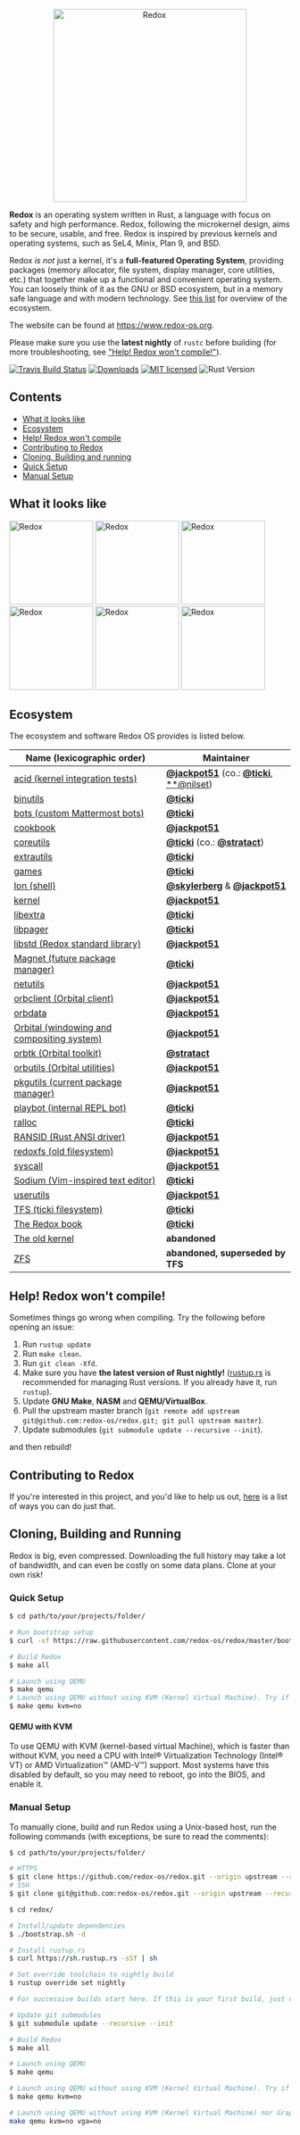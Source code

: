<p align="center">
<img alt="Redox" width="346" src="https://github.com/redox-os/assets/raw/master/logo.png">
</p>

**Redox** is an operating system written in Rust, a language with focus on safety and high performance. Redox, following the microkernel design, aims to be secure, usable, and free. Redox is inspired by previous kernels and operating systems, such as SeL4, Minix, Plan 9, and BSD.

Redox _is not_ just a kernel, it's a **full-featured Operating System**, providing packages (memory allocator, file system, display manager, core utilities, etc.) that together make up a functional and convenient operating system. You can loosely think of it as the GNU or BSD ecosystem, but in a memory safe language and with modern technology. See [this list](#ecosystem) for overview of the ecosystem.

The website can be found at https://www.redox-os.org.

Please make sure you use the **latest nightly** of `rustc` before building (for more troubleshooting, see ["Help! Redox won't compile!"](#compile-help)).

[![Travis Build Status](https://travis-ci.org/redox-os/redox.svg?branch=master)](https://travis-ci.org/redox-os/redox)
[![Downloads](https://img.shields.io/github/downloads/redox-os/redox/total.svg)](https://github.com/redox-os/redox/releases)
[![MIT licensed](https://img.shields.io/badge/license-MIT-blue.svg)](./LICENSE.md)
![Rust Version](https://img.shields.io/badge/rust-nightly%202017--04--22-lightgrey.svg)

## Contents

* [What it looks like](#screenshots)
* [Ecosystem](#ecosystem)
* [Help! Redox won't compile](#compile-help)
* [Contributing to Redox](#contributing)
* [Cloning, Building and running](#cloning-building-running)
 * [Quick Setup](#quick-setup)
 * [Manual Setup](#manual-setup)

## <a name="screenshots"> What it looks like </a>

<img alt="Redox" height="150" src="https://github.com/redox-os/assets/raw/master/screenshots/Desktop.png">
<img alt="Redox" height="150" src="https://github.com/redox-os/assets/raw/master/screenshots/Fancy_opacity.png">
<img alt="Redox" height="150" src="https://github.com/redox-os/assets/raw/master/screenshots/IMG_1460.PNG">

<img alt="Redox" height="150" src="https://github.com/redox-os/assets/raw/master/screenshots/Sodium_v1.png">
<img alt="Redox" height="150" src="https://github.com/redox-os/assets/raw/master/screenshots/Boot.png">
<img alt="Redox" height="150" src="https://github.com/redox-os/assets/raw/master/screenshots/IMG_1459.PNG">

## <a name="ecosystem"> Ecosystem </a>

The ecosystem and software Redox OS provides is listed below.

| Name (lexicographic order)                                                  | Maintainer
|-----------------------------------------------------------------------------|---------------------------
| [acid (kernel integration tests)](https://github.com/redox-os/acid)                              | [**@jackpot51**](https://github.com/jackpot51) (co.: [**@ticki**](https://github.com/ticki), [**@nilset](https://github.com/nilset))
| [binutils](https://github.com/redox-os/binutils)                            | [**@ticki**](https://github.com/ticki)
| [bots (custom Mattermost bots)](https://github.com/redox-os/bots)              | [**@ticki**](https://github.com/ticki)
| [cookbook](https://github.com/redox-os/cookbook)                            | [**@jackpot51**](https://github.com/jackpot51)
| [coreutils](https://github.com/redox-os/coreutils)                          | [**@ticki**](https://github.com/ticki) (co.: [**@stratact**](https://github.com/stratact))
| [extrautils](https://github.com/redox-os/extrautils)                        | [**@ticki**](https://github.com/ticki)
| [games](https://github.com/redox-os/games)                                  | [**@ticki**](https://github.com/ticki)
| [Ion (shell)](https://github.com/redox-os/ion)                              | [**@skylerberg**](https://github.com/skylerberg) & [**@jackpot51**](https://github.com/jackpot51)
| [kernel](https://github.com/redox-os/kernel)                                | [**@jackpot51**](https://github.com/jackpot51)
| [libextra](https://github.com/redox-os/libextra)                            | [**@ticki**](https://github.com/ticki)
| [libpager](https://github.com/redox-os/libpager)                            | [**@ticki**](https://github.com/ticki)
| [libstd (Redox standard library)](https://github.com/redox-os/libstd)                      | [**@jackpot51**](https://github.com/jackpot51)
| [Magnet (future package manager)](https://github.com/redox-os/magnet)       | [**@ticki**](https://github.com/ticki)
| [netutils](https://github.com/redox-os/netutils)                            | [**@jackpot51**](https://github.com/jackpot51)
| [orbclient (Orbital client)](https://github.com/redox-os/orbclient)                          | [**@jackpot51**](https://github.com/jackpot51)
| [orbdata](https://github.com/redox-os/orbdata)                              | [**@jackpot51**](https://github.com/jackpot51)
| [Orbital (windowing and compositing system)](https://github.com/redox-os/orbital)                              | [**@jackpot51**](https://github.com/jackpot51)
| [orbtk (Orbital toolkit)](https://github.com/redox-os/orbtk)                                  | [**@stratact**](https://github.com/stratact)
| [orbutils (Orbital utilities)](https://github.com/redox-os/orbutils)                            | [**@jackpot51**](https://github.com/jackpot51)
| [pkgutils (current package manager)](https://github.com/redox-os/pkgutils)  | [**@jackpot51**](https://github.com/jackpot51)
| [playbot (internal REPL bot)](https://github.com/redox-os/playbot)          | [**@ticki**](https://github.com/ticki)
| [ralloc](https://github.com/redox-os/ralloc)                                | [**@ticki**](https://github.com/ticki)
| [RANSID (Rust ANSI driver)](https://github.com/redox-os/ransid)                                | [**@jackpot51**](https://github.com/jackpot51)
| [redoxfs (old filesystem)](https://github.com/redox-os/redoxfs)             | [**@jackpot51**](https://github.com/jackpot51)
| [syscall](https://github.com/redox-os/syscall)                              | [**@jackpot51**](https://github.com/jackpot51)
| [Sodium (Vim-inspired text editor)](https://github.com/redox-os/sodium)                       | [**@ticki**](https://github.com/ticki)
| [userutils](https://github.com/redox-os/userutils)                          | [**@jackpot51**](https://github.com/jackpot51)
| [TFS (ticki filesystem)](https://github.com/ticki/tfs)                            | [**@ticki**](https://github.com/ticki)
| [The Redox book](https://github.com/redox-os/book)                          | [**@ticki**](https://github.com/ticki)
| [The old kernel](https://github.com/redox-os/old)                           | **abandoned**
| [ZFS](https://github.com/redox-os/zfs)                                      | **abandoned, superseded by TFS**

## <a name="compile-help"> Help! Redox won't compile! </a>

Sometimes things go wrong when compiling. Try the following before opening an issue:

1. Run `rustup update`
2. Run `make clean`.
3. Run `git clean -Xfd`.
4. Make sure you have **the latest version of Rust nightly!** ([rustup.rs](https://www.rustup.rs) is recommended for managing Rust versions. If you already have it, run `rustup`).
5. Update **GNU Make**, **NASM** and **QEMU/VirtualBox**.
6. Pull the upstream master branch (`git remote add upstream git@github.com:redox-os/redox.git; git pull upstream master`).
7. Update submodules (`git submodule update --recursive --init`).

and then rebuild!

## <a name="contributing"> Contributing to Redox </a>

If you're interested in this project, and you'd like to help us out, [here](CONTRIBUTING.md) is a list of ways you can do just that.

## <a name="cloning-building-running"> Cloning, Building and Running </a>

Redox is big, even compressed. Downloading the full history may take a lot of bandwidth, and can even be costly on some data plans. Clone at your own risk!

### <a name="quick-setup" /> Quick Setup </a>

```bash
$ cd path/to/your/projects/folder/

# Run bootstrap setup
$ curl -sf https://raw.githubusercontent.com/redox-os/redox/master/bootstrap.sh -o bootstrap.sh && bash -e bootstrap.sh

# Build Redox
$ make all

# Launch using QEMU
$ make qemu
# Launch using QEMU without using KVM (Kernel Virtual Machine). Try if QEMU gives an error.
$ make qemu kvm=no
```

#### QEMU with KVM

To use QEMU with KVM (kernel-based virtual Machine), which is faster than without KVM, you need a CPU with Intel® Virtualization Technology (Intel® VT) or AMD Virtualization™ (AMD-V™) support. Most systems have this disabled by default, so you may need to reboot, go into the BIOS, and enable it.

### <a name="manual-setup"> Manual Setup </a>

To manually clone, build and run Redox using a Unix-based host, run the following commands (with exceptions, be sure to read the comments):
```bash
$ cd path/to/your/projects/folder/

# HTTPS
$ git clone https://github.com/redox-os/redox.git --origin upstream --recursive
# SSH
$ git clone git@github.com:redox-os/redox.git --origin upstream --recursive

$ cd redox/

# Install/update dependencies
$ ./bootstrap.sh -d

# Install rustup.rs
$ curl https://sh.rustup.rs -sSf | sh

# Set override toolchain to nightly build
$ rustup override set nightly

# For successive builds start here. If this is your first build, just continue

# Update git submodules
$ git submodule update --recursive --init

# Build Redox
$ make all

# Launch using QEMU
$ make qemu

# Launch using QEMU without using KVM (Kernel Virtual Machine). Try if QEMU gives an error.
$ make qemu kvm=no

# Launch using QEMU without using KVM (Kernel Virtual Machine) nor Graphics
make qemu kvm=no vga=no
```

